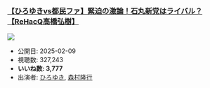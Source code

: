 ### [【ひろゆきvs都民ファ】緊迫の激論！石丸新党はライバル？【ReHacQ高橋弘樹】](https://www.youtube.com/watch?v=590WjJwHRno)
[![](https://img.youtube.com/vi/590WjJwHRno/sddefault.jpg)](https://www.youtube.com/watch?v=590WjJwHRno)
-   公開日: 2025-02-09
-   視聴数: 327,243
-   **いいね数: 3,777**
-   出演者: [ひろゆき](/rehacq_fan/people/ひろゆき "wikilink"), [森村隆行](/rehacq_fan/people/森村隆行 "wikilink")
